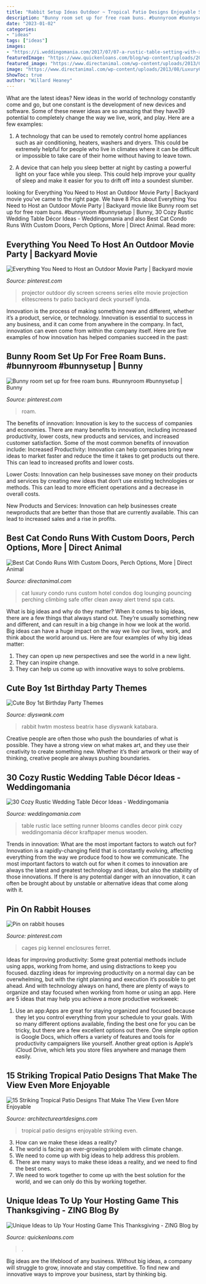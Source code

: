```yaml
---
title: "Rabbit Setup Ideas Outdoor ~ Tropical Patio Designs Enjoyable Striking Even"
description: "Bunny room set up for free roam buns. #bunnyroom #bunnysetup"
date: "2023-01-02"
categories:
- "ideas"
tags: ["ideas"]
images:
- "https://i.weddingomania.com/2017/07/07-a-rustic-table-setting-with-a-burlap-and-lace-table-runner-evergreens-and-blooms-candles.jpg"
featuredImage: "https://www.quickenloans.com/blog/wp-content/uploads/2015/10/Thanksgiving-Dinner_HGTV.com_.jpg"
featured_image: "https://www.directanimal.com/wp-content/uploads/2013/08/LuxuryCatRuns3-web.jpg"
image: "https://www.directanimal.com/wp-content/uploads/2013/08/LuxuryCatRuns3-web.jpg"
ShowToc: true
author: "Willard Heaney"
---
```



What are the latest ideas?
New ideas in the world of technology constantly come and go, but one constant is the development of new devices and software. Some of these newer ideas are so amazing that they have39 potential to completely change the way we live, work, and play. Here are a few examples:
1. A technology that can be used to remotely control home appliances such as air conditioning, heaters, washers and dryers. This could be extremely helpful for people who live in climates where it can be difficult or impossible to take care of their home without having to leave town.

2. A device that can help you sleep better at night by casting a powerful light on your face while you sleep. This could help improve your quality of sleep and make it easier for you to drift off into a soundest slumber.


	

		
looking for Everything You Need to Host an Outdoor Movie Party | Backyard movie you've came to the right page. We have 8 Pics about Everything You Need to Host an Outdoor Movie Party | Backyard movie like Bunny room set up for free roam buns. #bunnyroom #bunnysetup | Bunny, 30 Cozy Rustic Wedding Table Décor Ideas - Weddingomania and also Best Cat Condo Runs With Custom Doors, Perch Options, More | Direct Animal. Read more:
		
    
## Everything You Need To Host An Outdoor Movie Party | Backyard Movie

<img loading=lazy src="https://i.pinimg.com/736x/d2/fb/00/d2fb005cb520dbe442fc64d17acf2236.jpg" onerror="this.onerror=null;this.src='https://tse4.mm.bing.net/th?id=OIP.db1mIgpfuy86gClL-BRIfAHaE8&amp;pid=15.1';" alt="Everything You Need to Host an Outdoor Movie Party | Backyard movie">

_Source: pinterest.com_

>projector outdoor diy screen screens series elite movie projection elitescreens tv patio backyard deck yourself lynda. 

	

Innovation is the process of making something new and different, whether it’s a product, service, or technology. Innovation is essential to success in any business, and it can come from anywhere in the company. In fact, innovation can even come from within the company itself. Here are five examples of how innovation has helped companies succeed in the past:

    
## Bunny Room Set Up For Free Roam Buns. #bunnyroom #bunnysetup | Bunny

<img loading=lazy src="https://i.pinimg.com/736x/d1/a9/69/d1a9690e61b451837fe7d3788760a138.jpg" onerror="this.onerror=null;this.src='https://tse1.mm.bing.net/th?id=OIP.adxgjShMaPQdfgSmp5L9iwHaJw&amp;pid=15.1';" alt="Bunny room set up for free roam buns. #bunnyroom #bunnysetup | Bunny">

_Source: pinterest.com_

>roam. 

	

The benefits of innovation:
Innovation is key to the success of companies and economies. There are many benefits to innovation, including increased productivity, lower costs, new products and services, and increased customer satisfaction. Some of the most common benefits of innovation include: 
Increased Productivity: Innovation can help companies bring new ideas to market faster and reduce the time it takes to get products out there. This can lead to increased profits and lower costs. 

Lower Costs: Innovation can help businesses save money on their products and services by creating new ideas that don’t use existing technologies or methods. This can lead to more efficient operations and a decrease in overall costs. 

New Products and Services: Innovation can help businesses create newproducts that are better than those that are currently available. This can lead to increased sales and a rise in profits.

    
## Best Cat Condo Runs With Custom Doors, Perch Options, More | Direct Animal

<img loading=lazy src="https://www.directanimal.com/wp-content/uploads/2013/08/LuxuryCatRuns3-web.jpg" onerror="this.onerror=null;this.src='https://tse2.mm.bing.net/th?id=OIP.mXQaAfH5P1UerZkz1GuJIwHaLI&amp;pid=15.1';" alt="Best Cat Condo Runs With Custom Doors, Perch Options, More | Direct Animal">

_Source: directanimal.com_

>cat luxury condo runs custom hotel condos dog lounging pouncing perching climbing safe offer clean away alert trend spa cats. 

	

What is big ideas and why do they matter?
When it comes to big ideas, there are a few things that always stand out. They’re usually something new and different, and can result in a big change in how we look at the world. Big ideas can have a huge impact on the way we live our lives, work, and think about the world around us. Here are four examples of why big ideas matter: 
1. They can open up new perspectives and see the world in a new light.
2. They can inspire change.
3. They can help us come up with innovative ways to solve problems.

    
## Cute Boy 1st Birthday Party Themes

<img loading=lazy src="https://www.diyswank.com/wp-content/uploads/2014/01/peter-rabbit-party-ideas.jpg" onerror="this.onerror=null;this.src='https://tse2.mm.bing.net/th?id=OIP.b4xKrG_ll39l5L-IGG8XDQHaKl&amp;pid=15.1';" alt="Cute Boy 1st Birthday Party Themes">

_Source: diyswank.com_

>rabbit hwtm mostess beatrix hase diyswank katabara. 

	

Creative people are often those who push the boundaries of what is possible. They have a strong view on what makes art, and they use their creativity to create something new. Whether it’s their artwork or their way of thinking, creative people are always pushing boundaries.

    
## 30 Cozy Rustic Wedding Table Décor Ideas - Weddingomania

<img loading=lazy src="https://i.weddingomania.com/2017/07/07-a-rustic-table-setting-with-a-burlap-and-lace-table-runner-evergreens-and-blooms-candles.jpg" onerror="this.onerror=null;this.src='https://tse4.mm.bing.net/th?id=OIP.XBApjvDBd-zEFozpsdaYBgHaLH&amp;pid=15.1';" alt="30 Cozy Rustic Wedding Table Décor Ideas - Weddingomania">

_Source: weddingomania.com_

>table rustic lace setting runner blooms candles decor pink cozy weddingomania décor kraftpaper menus wooden. 

	

Trends in innovation: What are the most important factors to watch out for?
Innovation is a rapidly-changing field that is constantly evolving, affecting everything from the way we produce food to how we communicate. The most important factors to watch out for when it comes to innovation are always the latest and greatest technology and ideas, but also the stability of those innovations. If there is any potential danger with an innovation, it can often be brought about by unstable or alternative ideas that come along with it.

    
## Pin On Rabbit Houses

<img loading=lazy src="https://i.pinimg.com/736x/a8/4d/82/a84d82ced31cd5bfb64ffedfb1a659cd.jpg" onerror="this.onerror=null;this.src='https://tse4.mm.bing.net/th?id=OIP.-ci7xMfDmejjn54GrPFGfAHaLZ&amp;pid=15.1';" alt="Pin on rabbit houses">

_Source: pinterest.com_

>cages pig kennel enclosures ferret. 

	

Ideas for improving productivity: Some great potential methods include using apps, working from home, and using distractions to keep you focused.
dazzling ideas for improving productivity on a normal day can be overwhelming, but with the right planning and execution it’s possible to get ahead. And with technology always on hand, there are plenty of ways to organize and stay focused when working from home or using an app. Here are 5 ideas that may help you achieve a more productive workweek:
1. Use an app:Apps are great for staying organized and focused because they let you control everything from your schedule to your goals. With so many different options available, finding the best one for you can be tricky, but there are a few excellent options out there. One simple option is Google Docs, which offers a variety of features and tools for productivity campaigners like yourself. Another great option is Apple’s iCloud Drive, which lets you store files anywhere and manage them easily.

    
## 15 Striking Tropical Patio Designs That Make The View Even More Enjoyable

<img loading=lazy src="http://www.architectureartdesigns.com/wp-content/uploads/2015/03/15-Striking-Tropical-Patio-Designs-That-Make-The-View-Even-More-Enjoyable-12-630x420.jpg" onerror="this.onerror=null;this.src='https://tse1.mm.bing.net/th?id=OIP.7MuBt0NkwsxImC1a2pNagAHaE8&amp;pid=15.1';" alt="15 Striking Tropical Patio Designs That Make The View Even More Enjoyable">

_Source: architectureartdesigns.com_

>tropical patio designs enjoyable striking even. 

	

3. How can we make these ideas a reality?
1. The world is facing an ever-growing problem with climate change. 
2. We need to come up with big ideas to help address this problem. 
3. There are many ways to make these ideas a reality, and we need to find the best ones. 
4. We need to work together to come up with the best solution for the world, and we can only do this by working together.

    
## Unique Ideas To Up Your Hosting Game This Thanksgiving - ZING Blog By

<img loading=lazy src="https://www.quickenloans.com/blog/wp-content/uploads/2015/10/Thanksgiving-Dinner_HGTV.com_.jpg" onerror="this.onerror=null;this.src='https://tse4.mm.bing.net/th?id=OIP.0KRmTHD1wU33kfs3-eRbbwHaFj&amp;pid=15.1';" alt="Unique Ideas to Up Your Hosting Game This Thanksgiving - ZING Blog by">

_Source: quickenloans.com_

>. 

	

Big ideas are the lifeblood of any business. Without big ideas, a company will struggle to grow, innovate and stay competitive. To find new and innovative ways to improve your business, start by thinking big.


